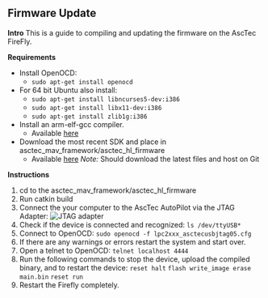 

## Firmware Update
**Intro**
This is a guide to compiling and updating the firmware on the AscTec FireFly.

**Requirements**

 - Install OpenOCD:
	 - `sudo apt-get install openocd`
 - For 64 bit Ubuntu also install:
	 - `sudo apt-get install libncurses5-dev:i386`
	 - `sudo apt-get install libx11-dev:i386`
	 - `sudo apt-get install zlib1g:i386`
 - Install an arm-elf-gcc compiler.
	 - Available [here](http://wiki.asctec.de/display/AR/SDK+Downloads)
 - Download the most recent SDK and place in asctec_mav_framework/asctec_hl_firmware
	 - Available [here](http://wiki.asctec.de/display/AR/SDK+Downloads)
*Note:* Should download the latest files and host on Git

**Instructions**
1. cd to the asctec_mav_framework/asctec_hl_firmware
2.  Run catkin build
3. Connect the your computer to the AscTec AutoPilot via the JTAG Adapter:
![JTAG adapter](http://i.imgur.com/8C75HBr.jpg)
4. Check if the device is connected and recognized:
`ls /dev/ttyUSB*`
5. Connect to OpenOCD:
`sudo openocd -f lpc2xxx_asctecusbjtag05.cfg`
6. If there are any warnings or errors restart the system and start over.
7. Open a telnet to OpenOCD:
`telnet localhost 4444`
8. Run the following commands to stop the device, upload the compiled binary, and to restart the device:
`reset halt`
`flash write_image erase main.bin`
`reset run`
9. Restart the Firefly completely.